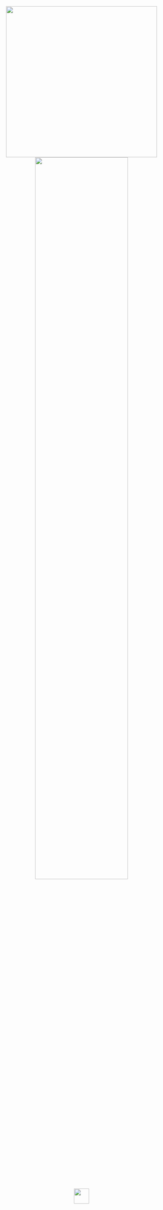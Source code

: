 <div id="header" align="center" >
  <img src="[https://tenor.com/ru/view/mita-bonk-miside-yandere-bat-gif-6288493079499513940](https://media1.tenor.com/m/V0U3I1ASIFQAAAAd/mita-bonk.gif)" width="400" />
  <img src="https://readme-typing-svg.demolab.com?font=Inconsolata&weight=500&size=50&duration=4000&pause=300&color=FFE1EA&center=true&vCenter=true&multiline=true&repeat=false&random=false&width=1300&height=140&lines=Hello+hello;I'm%2C+Diana+%E2%9C%A9" width="70%"/><br>
<img src="https://raw.githubusercontent.com/innng/innng/master/assets/kyubey.gif" height="40" />
</div>
